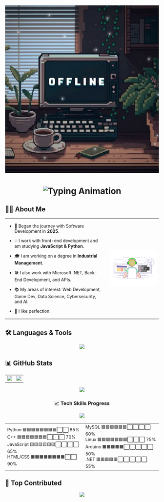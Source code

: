 <!-- Banner Superior -->
<p align="center">
  <img src="https://raw.githubusercontent.com/Sr-Julio23/Sr-Julio23/refs/heads/main/meu%20banner%2001.png" 
       alt="Banner" 
       width="100%" 
       height="550px" 
       style="object-fit: cover;" />
</p>

<h1 align="center">
  <img src="https://readme-typing-svg.herokuapp.com?font=Fira+Code&size=32&duration=4000&color=FFFFFF&center=true&vCenter=true&width=500&lines=</𝖘𝖗.𝖏𝖚𝖑𝖎𝖔>" alt="Typing Animation"/>
</h1>


## 🧑‍💻 About Me

<table>
  <tr>
    <td>

- 🏁 Began the journey with Software Development in **2025**.
- 💡 I work with front-end development and am studying **JavaScript & Python**.
- 🎓 I am working on a degree in **Industrial Management**.
- 🛠️ I also work with Microsoft .NET, Back-End Development, and APIs.
- 📚 My areas of interest: Web Development, Game Dev, Data Science, Cybersecurity, and AI.
- 🎯 I like perfection.

    </td>
    <td>
      <img src="https://github.com/Sr-Julio23/Sr-Julio23/blob/main/transparent_gitgif.gif?raw=true" width="400"/>
    </td>
  </tr>
</table>

## 🛠️ Languages & Tools 

<p align="center">
  <img src="https://skillicons.dev/icons?i=python,cpp,js,html,css,mysql,linux,arduino,vscode" />
</p>

## 📊 GitHub Stats


<p align="center">
  <table align="center">
    <tr>
      <td>
        <img src="https://github-readme-stats.vercel.app/api?username=Sr-Julio23&show_icons=true&theme=tokyonight" height="180em"/>
      </td>
      <td>
        <img src="https://github-readme-stats.vercel.app/api/top-langs/?username=Sr-Julio23&layout=compact&theme=tokyonight" height="180em"/>
      </td>
    </tr>
  </table>

<p align="center">
  <!-- Troféus -->
  <img src="https://github-profile-trophy.vercel.app/?username=Sr-Julio23&theme=dracula&row=1&no-bg=true&margin-w=15&margin-h=15" />
</p>
<h3 align="center">📈 Tech Skills Progress</h3>


<p align="center">
  <img src="https://skillicons.dev/icons?i=python,cpp,js,html,css,mysql,linux,arduino,dotnet,vscode" />
</p>

<table align="center">
  <tr>
    <td>
Python 🟦🟦🟦🟦🟦🟦🟦🟦⬜⬜ 85%<br>
C++ 🟦🟦🟦🟦🟦🟦🟦⬜⬜⬜ 70%<br>
JavaScript 🟨🟨🟨🟨🟨🟨⬜⬜⬜⬜ 65%<br>
HTML/CSS 🟧🟧🟧🟧🟧🟧🟧🟧⬜⬜ 90%
    </td>
    <td>
MySQL 🟩🟩🟩🟩🟩🟩⬜⬜⬜⬜ 60%<br>
Linux 🟪🟪🟪🟪🟪🟪🟪⬜⬜⬜ 75%<br>
Arduino 🟫🟫🟫🟫🟫⬜⬜⬜⬜⬜ 50%<br>
.NET 🟥🟥🟥🟥🟥⬜⬜⬜⬜⬜ 55%
    </td>
  </tr>
</table>


## 📌 Top Contributed 

<p align="center">
  <img src="https://github-readme-stats.vercel.app/api/pin/?username=Sr-Julio23&repo=Sr-Julio23&theme=tokyonight" />
</p>
